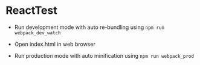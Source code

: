 # ReactTest

* Run development mode with auto re-bundling using `npm run webpack_dev_watch`
- Open index.html in web browser

* Run production mode with auto minification using `npm run webpack_prod`
